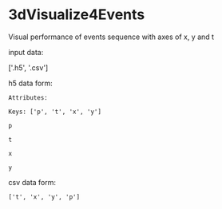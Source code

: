# 3dVisualize4Events
Visual performance of events sequence with axes of x, y and t


input data:
  
  ['.h5', '.csv']


  h5 data form:
  
    Attributes:
    
    Keys: ['p', 't', 'x', 'y']
    
    p
    
    t
    
    x
    
    y

    
  csv data form:
  
    ['t', 'x', 'y', 'p']
